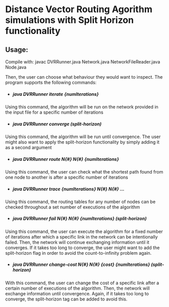 # Distance Vector Routing Agorithm simulations with Split Horizon functionality

## Usage:

Compile with: javac DVRRunner.java Network.java NetworkFileReader.java Node.java


Then, the user can choose what behaviour they would want to inspect. The program supports the following commands:
- ##### java DVRRunner iterate {numIterations}
Using this command, the algorithm will be run on the network provided in the input file for a specific number of iterations

- ##### java DVRRunner converge (split-horizon)
Using this command, the algorithm will be run until convergence. The user might also want to apply the split-horizon functionality by simply adding it as a second argument

- ##### java DVRRunner route N{#} N{#} {numIterations}
Using this command, the user can check what the shortest path found from one node to another is after a specific number of iterations

- ##### java DVRRunner trace {numIterations} N{#} N{#} …
Using this command, the routing tables for any number of nodes can be checked throughout a set number of executions of the algorithm

- ##### java DVRRunner fail N{#} N{#} {numIterations} (split-horizon)
Using this command, the user can execute the algorithm for a fixed number of iterations after which a specific link in the network can be intentionally failed. Then, the network will continue exchanging information until it converges. If it takes too long to converge, the user might want to add the split-horizon flag in order to avoid the count-to-infinity problem again.

- ##### java DVRRunner change-cost N{#} N{#} {cost} {numIterations} (split-horizon)
With this command, the user can change the cost of a specific link after a certain number of executions of the algorithm. Then, the network will exchange information until convergence. Again, if it takes too long to converge, the split-horizon tag can be added to avoid this.

